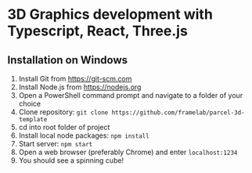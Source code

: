 # 3D Graphics development with Typescript, React, Three.js
## Installation on Windows
1. Install Git from https://git-scm.com
1. Install Node.js from https://nodejs.org
1. Open a PowerShell command prompt and navigate to a folder of your choice
1. Clone repository: ```git clone https://github.com/framelab/parcel-3d-template```
1. cd into root folder of project
1. Install local node packages: ```npm install```
1. Start server: ```npm start```
1. Open a web browser (preferably Chrome) and enter ```localhost:1234```
1. You should see a spinning cube!
